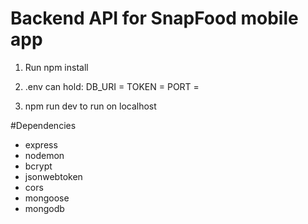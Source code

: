 # Backend API for SnapFood mobile app
1. Run npm install

2. .env can hold:
DB_URI = <mongodb uri>
TOKEN = <any string>
PORT = <desired port>

3. npm run dev to run on localhost


#Dependencies
- express
- nodemon
- bcrypt
- jsonwebtoken
- cors
- mongoose
- mongodb
